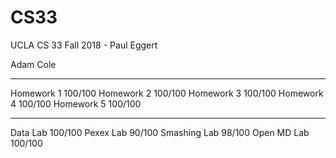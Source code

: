 # CS33
UCLA CS 33 Fall 2018 - Paul Eggert

Adam Cole

------------------------------------

Homework 1    100/100
Homework 2    100/100
Homework 3    100/100
Homework 4    100/100
Homework 5    100/100

------------------------------------

Data Lab      100/100
Pexex Lab      90/100
Smashing Lab   98/100
Open MD Lab   100/100
